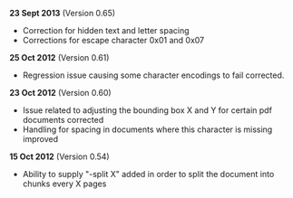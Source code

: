**23 Sept 2013** (Version 0.65)
  * Correction for hidden text and letter spacing
  * Corrections for escape character 0x01 and 0x07

**25 Oct 2012** (Version 0.61)
  * Regression issue causing some character encodings to fail corrected.

**23 Oct 2012** (Version 0.60)
  * Issue related to adjusting the bounding box X and Y for certain pdf documents corrected
  * Handling for spacing in documents where this character is missing improved

**15 Oct 2012** (Version 0.54)
  * Ability to supply "-split X" added in order to split the document into chunks every X pages